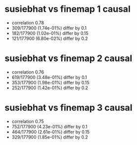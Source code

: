 # susiebhat vs finemap  1 causal

- correlation 0.78
- 309/177900 (1.74e-01%) differ by 0.1
- 182/177900 (1.02e-01%) differ by 0.15
- 121/177900 (6.80e-02%) differ by 0.2


# susiebhat vs finemap  2 causal

- correlation 0.76
- 619/177900 (3.48e-01%) differ by 0.1
- 353/177900 (1.98e-01%) differ by 0.15
- 252/177900 (1.42e-01%) differ by 0.2


# susiebhat vs finemap  3 causal

- correlation 0.75
- 752/177900 (4.23e-01%) differ by 0.1
- 464/177900 (2.61e-01%) differ by 0.15
- 329/177900 (1.85e-01%) differ by 0.2


